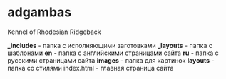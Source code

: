adgambas
========

Kennel of Rhodesian Ridgeback

<b>_includes</b> - папка с исполняющими заготовками
<b>_layouts</b> - папка с шаблонами
<b>en</b> - папка с английскими страницами сайта
<b>ru</b> - папка с русскими страницами сайта
<b>images</b> - папка для картинок
<b>layouts</b> - папка со стилями
index.html - главная страница сайта
